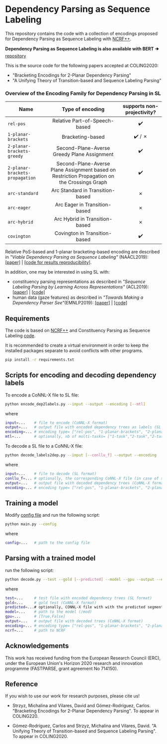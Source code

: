 # Dependency Parsing as Sequence Labeling

This repository contains the code with a collection of encodings proposed for Dependency Parsing as Sequence Labeling with [NCRF++](https://github.com/jiesutd/NCRFpp). 


**Dependency Parsing as Sequence Labeling is also available with BERT** 🠊 [repository](https://github.com/mstrise/dep2label-bert/tree/master) 


This is the source code for the following papers accepted at COLING2020:

* "Bracketing Encodings for 2-Planar Dependency Parsing"
* "A Unifying Theory of Transition-based and Sequence Labeling Parsing"

### Overview of the Encoding Family for Dependency Parsing in SL

| Name       | Type of encoding         | supports non-projectivity?  | 
| ------------- |:-------------:| :-------------:|
| ```rel-pos```     | Relative Part-of-Speech-based | :heavy_check_mark: |
| ```1-planar-brackets```     | Bracketing-based      |  :heavy_check_mark: / &#10007; | 
| ```2-planar-brackets-greedy``` |   Second-Plane-Averse Greedy Plane Assignment    |   :heavy_check_mark:  | 
| ```2-planar-brackets-propagation```  |   Second-Plane-Averse Plane Assignment based on Restriction Propagation on the Crossings Graph   |   :heavy_check_mark:  |
| ```arc-standard```  |  Arc Standard in Transition-based   |   &#10007;  | 
| ```arc-eager```  |  Arc Eager in Transition-based   |   &#10007;  | 
| ```arc-hybrid```   | Arc Hybrid in Transition-based    |   &#10007;  | 
| ```covington```  |  Covington in Transition-based    |   :heavy_check_mark:  | 



Relative PoS-based and 1-planar bracketing-based encoding are described in *"Viable Dependency Parsing as Sequence Labeling"* (NAACL2019): [[paper]](https://www.aclweb.org/anthology/N19-1077.pdf) | [[code for results reproducibility]](https://github.com/mstrise/dep2label/tree/naacl2019).

In addition, one may be interested in using SL with:
* constituency parsing representations as described in *"Sequence Labeling Parsing by Learning Across Representations"* (ACL2019): [[paper]](https://www.aclweb.org/anthology/P19-1531.pdf) | [[code]](https://github.com/mstrise/dep2label/tree/acl2019)
* human data (gaze features) as described in *"Towards Making a Dependency Parser See"*(EMNLP2019): [[paper]](https://www.aclweb.org/anthology/D19-1160.pdf) | [[code]](https://github.com/mstrise/dep2label/tree/emnlp2019)

## Requirements

The code is based on [NCRF++](https://github.com/jiesutd/NCRFpp) and Constituency Parsing as Sequence Labeling [code](https://github.com/aghie/tree2labels).

It is recommended to create a virtual environment in order to keep the installed packages separate to avoid conflicts with other programs.

```sh
pip install -r requirements.txt
```


## Scripts for encoding and decoding dependency labels


To encode a CoNNL-X file to SL file:

```bash
python encode_dep2labels.py --input --output --encoding [--mtl] 
```
where
```bash
input=...    # file to encode (CoNNL-X format)
output=...   # output file with encoded dependency trees as labels (SL format)
encoding=... # encoding type= ["rel-pos", "1-planar-brackets", "2-planar-brackets-greedy","2-planar-brackets-propagation","arc-standard", "arc-eager","arc-hybrid", "covington","zero"]
mtl=...      # optionally, nb of multi-tasks= ["1-task","2-task","2-task-combined","3-task"]. By default, type that gives the best results is chosen
```

To decode a SL file to a CoNNL-X file:
```bash
python decode_labels2dep.py --input [--conllu_f] --output --encoding
```
where
```bash
input=...    # file to decode (SL format) 
conllu_f=... # optionally, the corresponding CoNNL-X file (in case of special indexing i.e. 1.1 or 1-2)
output=...   # output file with decoded dependency trees (CoNNL-X format)
encoding=... # encoding type= ["rel-pos", "1-planar-brackets", "2-planar-brackets-greedy","2-planar-brackets-propagation","arc-standard", "arc-eager","arc-hybrid", "covington"]
```
## Training a model

Modify [config file](https://github.com/mstrise/dep2label/tree/master/dep2label/config/train.config) and run the following script:

```bash
python main.py --config 
```
where
```bash
config=...   # path to the config file 
```

## Parsing with a trained model

run the following script:

```bash
python decode.py --test --gold [--predicted] --model --gpu --output --encoding --ncrfpp
```

where
```bash
test=...     # test file with encoded dependency trees (SL format)
gold=...     # gold test (CoNNL-X format)
predicted=...# optionally, CONNL-X file with with the predicted segmentation/tokenization/PoS in case the SL test file is also predicted
model=...    # path to the model (/mod)
gpu=...      # [True,False]
output=...   # output file with decoded trees (CoNNL-X format)
encoding=... # encoding type= ["rel-pos", "1-planar-brackets", "2-planar-brackets--greedy","2-planar-brackets-propagation","arc-standard", "arc-eager","arc-hybrid", "covington"]
ncrf=...     # path to NCRF
```

## Acknowledgements

This work has received funding from the European Research Council (ERC), under the European Union's Horizon 2020 research and innovation programme (FASTPARSE, grant agreement No 714150).

## Reference

If you wish to use our work for research purposes, please cite us!

* Strzyz, Michalina and Vilares, David and Gómez-Rodríguez, Carlos. "Bracketing Encodings for 2-Planar Dependency Parsing". To appear in COLING220.

* Gómez-Rodríguez, Carlos and Strzyz, Michalina and Vilares, David. "A Unifying Theory of Transition-based and Sequence Labeling Parsing". To appear in COLING2020.
